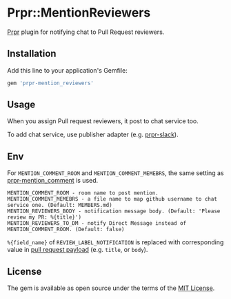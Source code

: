 # Prpr::MentionReviewers

[Prpr](https://github.com/mzp/prpr) plugin for notifying chat to Pull Request reviewers.

## Installation

Add this line to your application's Gemfile:

```ruby
gem 'prpr-mention_reviewers'
```

## Usage

When you assign Pull request reviewers, it post to chat service too.

To add chat service, use publisher adapter (e.g. [prpr-slack](https://github.com/mzp/prpr-slack)).

## Env

For `MENTION_COMMENT_ROOM` and `MENTION_COMMENT_MEMEBRS`, the same setting as [prpr-mention_comment](https://github.com/mzp/prpr-mention_comment) is used.

```
MENTION_COMMENT_ROOM - room name to post mention.
MENTION_COMMENT_MEMEBRS - a file name to map github username to chat service one. (Default: MEMBERS.md)
MENTION_REVIEWERS_BODY - notification message body. (Default: 'Please review my PR: %{title}')
MENTION_REVIEWERS_TO_DM - notify Direct Message instead of MENTION_COMMENT_ROOM. (Default: false)
```

`%{field_name}` of `REVIEW_LABEL_NOTIFICATION` is replaced with corresponding value in [pull request payload](https://developer.github.com/v3/pulls/#get-a-single-pull-request) (e.g. `title`, or `body`).

## License

The gem is available as open source under the terms of the [MIT License](http://opensource.org/licenses/MIT).

